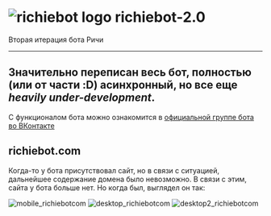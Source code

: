 # ![richiebot logo](http://109.200.123.70/files/richiebot/pic_logo.png) richiebot-2.0
Вторая итерация бота Ричи

---
Значительно переписан весь бот, полностью (или от части :D) асинхронный, но все еще *heavily under-development*.
---

С функционалом бота можно ознакомится в [официальной группе бота во ВКонтакте](https://vk.com/richie_bot)

## richiebot.com
Когда-то у бота присутствовал сайт, но в связи с ситуацией, дальнейшее содержание домена было невозможно. В связи с этим, сайта у бота больше нет.
Но когда был, выглядел он так:

![mobile_richiebotcom](http://109.200.123.70/files/richiebot/website_promo.jpg)
![desktop_richiebotcom](http://109.200.123.70/files/richiebot/website_promo2.jpg)
![desktop2_richiebotcom](http://109.200.123.70/files/richiebot/website_promo3.jpg)
